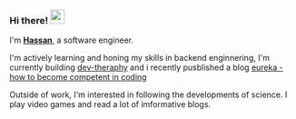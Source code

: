 ### Hi there! <img src="https://emojis.slackmojis.com/emojis/images/1536351075/4594/blob-wave.gif" width="25"/>

I'm [**Hassan**](https://hassanamirii.github.io/), a software engineer.

I'm actively learning and honing my skills in backend enginnering, I'm currently building [dev-theraphy](https://github.com/HassanAmirii/devtheraphy) and i recently pusblished a blog [eureka - how to become competent in coding](https://hassan2bit.bearblog.dev/eureka-how-to-become-competent-in-coding/)


Outside of work, I'm interested in following the developments of science. I play video games and read a lot of imformative blogs.

